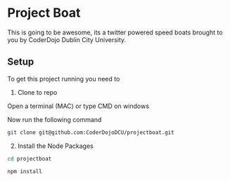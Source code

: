 # Project Boat

This is going to be awesome, its a twitter powered speed boats brought to you by CoderDojo Dublin City University.

## Setup

To get this project running you need to 

1. Clone to repo

Open a terminal (MAC) or type CMD on windows

Now run the following command

```bash
git clone git@github.com:CoderDojoDCU/projectboat.git
```

2. Install the Node Packages

```bash
cd projectboat

npm install
```
